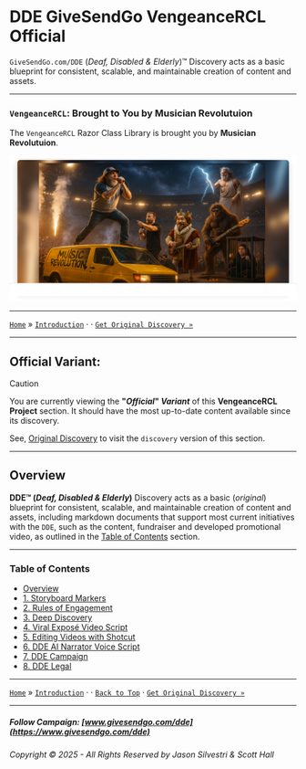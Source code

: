 ﻿# DDE GiveSendGo VengeanceRCL Official

`GiveSendGo.com/DDE` (_Deaf, Disabled & Elderly_)™ Discovery acts as a basic blueprint for consistent, scalable, and maintainable creation of content and assets.

---

### `VengeanceRCL`: Brought to You by Musician Revolutuion

The `VengeanceRCL` Razor Class Library is brought you by **Musician Revolutuion**.

![Musician Revolutuion](https://github.com/JasonSilvestri/VengeanceRCL/blob/master/VengeanceRCL/wwwroot/images/musician-revolution-splash.png)

---

[`Home`](./../../../README.md) » [`Introduction`](./README.md) · · [`Get Original Discovery »`](../Discovery/README.md) 

---

## **Official Variant:**

> [!CAUTION]
> You are currently viewing the **"_Official_" _Variant_** of this **VengeanceRCL Project** section.  It should have the most up-to-date content available since its discovery.
>
> See, [Original Discovery](../Discovery/README.md) to visit the `discovery` version of this section.

---

## **Overview**


**DDE™ (_Deaf, Disabled & Elderly_)** Discovery acts as a basic (_original_) blueprint for consistent, scalable, and maintainable creation of content and assets, including markdown documents that support most current initiatives with the `DDE`, such as the content, fundraiser and developed promotional video, as outlined in the [Table of Contents](#table-of-contents) section.

---

### Table of Contents

- [Overview](#overview)
- [1. Storyboard Markers](./StoryboardMarkers.md)
- [2. Rules of Engagement](./RulesofEngagement.md)
- [3. Deep Discovery](./DeepDiscovery.md)
- [4. Viral Exposé Video Script](./ViralExposeVideoScript.md)
- [5. Editing Videos with Shotcut](./EditingVideoswithShotcut.md)
- [6. DDE AI Narrator Voice Script](./DdeGiveSendGoAiVoices.md)
- [7. DDE Campaign](./DdeGiveSendGoCampaignSync.md)
- [8. DDE Legal](./DdeGiveSendGoLegal.md)

---

[`Home`](./../../../README.md) » [`Introduction`](./README.md) · · [`Back to Top`](#table-of-contents) · [`Get Original Discovery »`](../Discovery/README.md) 

---

##### Follow Campaign: [www.givesendgo.com/dde](https://www.givesendgo.com/dde)

###### Copyright © 2025 - All Rights Reserved by Jason Silvestri & Scott Hall